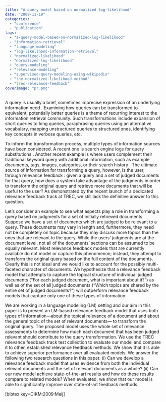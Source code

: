 ```yaml
---
title: "A query model based on normalized log-likelihood"
date: "2009-11-19"
categories: 
  - "conference"
  - "publication"
tags: 
  - "a-query-model-based-on-normalized-log-likelihood"
  - "information-retrieval"
  - "language-modeling"
  - "log-likelihood-information-retrieval"
  - "normalized-likelihood"
  - "normalized-log-likelihood"
  - "query-modeling"
  - "relevance-modeling"
  - "supervised-query-modeling-using-wikipedia"
  - "the-normalized-likelihood-method"
  - "trec-relevance-feedback"
coverImage: "pr.png"
---
```


A query is usually a brief, sometimes imprecise expression of an underlying information need . Examining how queries can be transformed to equivalent, potentially better queries is a theme of recurring interest to the information retrieval community. Such transformations include expansion of short queries to long queries, paraphrasing queries using an alternative vocabulary, mapping unstructured queries to structured ones, identifying key concepts in verbose queries, etc.

To inform the transformation process, multiple types of information sources have been considered. A recent one is search engine logs for query substitutions . Another recent example is where users complement their traditional keyword query with additional information, such as example documents, tags, images, categories, or their search history . The ultimate source of information for transforming a query, however, is the user, through relevance feedback : given a query and a set of judged documents for that query, how does a system take advantage of the judgments in order to transform the original query and retrieve more documents that will be useful to the user? As demonstrated by the recent launch of a dedicated relevance feedback track at TREC, we still lack the definitive answer to this question.

Let’s consider an example to see what aspects play a role in transforming a query based on judgments for a set of initially retrieved documents. Suppose we have a set of documents which are judged to be relevant to a query. These documents may vary in length and, furthermore, they need not be completely on topic because they may discuss more topics than the ones that are relevant to the query. While the users’ judgments are at the document level, not all of the documents’ sections can be assumed to be equally relevant. Most relevance feedback models that are currently available do not model or capture this phenomenon; instead, they attempt to transform the original query based on the full content of the documents. Clearly this is not ideal and we would like to account for the possibly multi-faceted character of documents. We hypothesize that a relevance feedback model that attempts to capture the topical structure of individual judged documents (“For each judged document, what is important about it?”) as well as of the set of all judged documents (“Which topics are shared by the entire set of judged documents?”) will outperform relevance feedback models that capture only one of these types of information.

We are working in a language modeling (LM) setting and our aim in this paper is to present an LM-based relevance feedback model that uses both types of information—about the topical relevance of a document and about the general topic of the set of relevant documents— to transform the original query. The proposed model uses the whole set of relevance assessments to determine how much each document that has been judged relevant should contribute to the query transformation. We use the TREC relevance feedback track test collection to evaluate our model and compare it to other, established relevance feedback methods. We show that it is able to achieve superior performance over all evaluated models. We answer the following two research questions in this paper. (i) Can we develop a relevance feedback model that uses evidence from both the individual relevant documents and the set of relevant documents as a whole? (ii) Can our new model achieve state-of-the-art results and how do these results compare to related models? When evaluated, we show that our model is able to significantly improve over state-of-art feedback methods.

\[bibtex key=CIKM:2009:Meij\]
